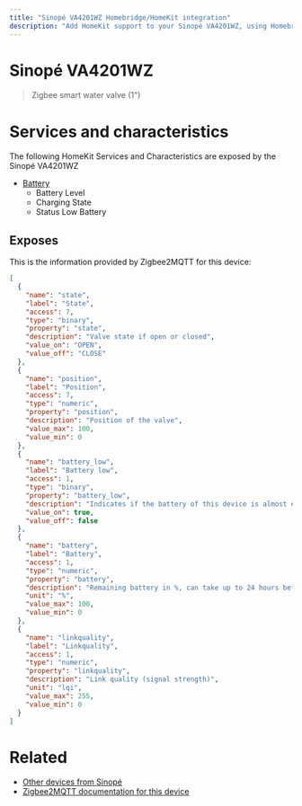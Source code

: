 ```yaml
---
title: "Sinopé VA4201WZ Homebridge/HomeKit integration"
description: "Add HomeKit support to your Sinopé VA4201WZ, using Homebridge, Zigbee2MQTT and homebridge-z2m."
---
```

<!---
This file has been GENERATED using src/docgen/docgen.ts
DO NOT EDIT THIS FILE MANUALLY!
-->
# Sinopé VA4201WZ
> Zigbee smart water valve (1")


# Services and characteristics
The following HomeKit Services and Characteristics are exposed by
the Sinopé VA4201WZ

* [Battery](../../battery.md)
  * Battery Level
  * Charging State
  * Status Low Battery



## Exposes

This is the information provided by Zigbee2MQTT for this device:

```json
[
  {
    "name": "state",
    "label": "State",
    "access": 7,
    "type": "binary",
    "property": "state",
    "description": "Valve state if open or closed",
    "value_on": "OPEN",
    "value_off": "CLOSE"
  },
  {
    "name": "position",
    "label": "Position",
    "access": 7,
    "type": "numeric",
    "property": "position",
    "description": "Position of the valve",
    "value_max": 100,
    "value_min": 0
  },
  {
    "name": "battery_low",
    "label": "Battery low",
    "access": 1,
    "type": "binary",
    "property": "battery_low",
    "description": "Indicates if the battery of this device is almost empty",
    "value_on": true,
    "value_off": false
  },
  {
    "name": "battery",
    "label": "Battery",
    "access": 1,
    "type": "numeric",
    "property": "battery",
    "description": "Remaining battery in %, can take up to 24 hours before reported.",
    "unit": "%",
    "value_max": 100,
    "value_min": 0
  },
  {
    "name": "linkquality",
    "label": "Linkquality",
    "access": 1,
    "type": "numeric",
    "property": "linkquality",
    "description": "Link quality (signal strength)",
    "unit": "lqi",
    "value_max": 255,
    "value_min": 0
  }
]
```

# Related
* [Other devices from Sinopé](../index.md#sinope)
* [Zigbee2MQTT documentation for this device](https://www.zigbee2mqtt.io/devices/VA4201WZ.html)